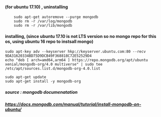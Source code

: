 #### (for ubuntu 17.10) , uninstalling

        sudo apt-get autoremove --purge mongodb
        sudo rm -r /var/log/mongodb
        sudo rm -r /var/lib/mongodb


#### installing, (since ubuntu 17.10 is not LTS version so no mongo repo for this os, using ubuntu 16 repo to instsall mongo)

    sudo apt-key adv --keyserver hkp://keyserver.ubuntu.com:80 --recv 9DA31620334BD75D9DCB49F368818C72E52529D4
    echo "deb [ arch=amd64,arm64 ] https://repo.mongodb.org/apt/ubuntu xenial/mongodb-org/4.0 multiverse" | sudo tee /etc/apt/sources.list.d/mongodb-org-4.0.list

    sudo apt-get update
    sudo apt-get install -y mongodb-org


##### source : mongodb documenatation
##### https://docs.mongodb.com/manual/tutorial/install-mongodb-on-ubuntu/
